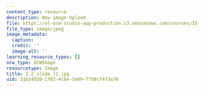 ```yaml
---
content_type: resource
description: New image Upload
file: https://ol-ocw-studio-app-production.s3.amazonaws.com/courses/15-s21-nuts-and-bolts-of-business-plans-january-iap-2014/31b249201f024c0e3e697750cf473a70_2.2_slide_11.jpg
file_type: image/jpeg
image_metadata:
  caption: ''
  credit: ''
  image-alt: ''
learning_resource_types: []
ocw_type: OCWImage
resourcetype: Image
title: 2.2_slide_11.jpg
uid: 31b24920-1f02-4c0e-3e69-7750cf473a70
---
```

